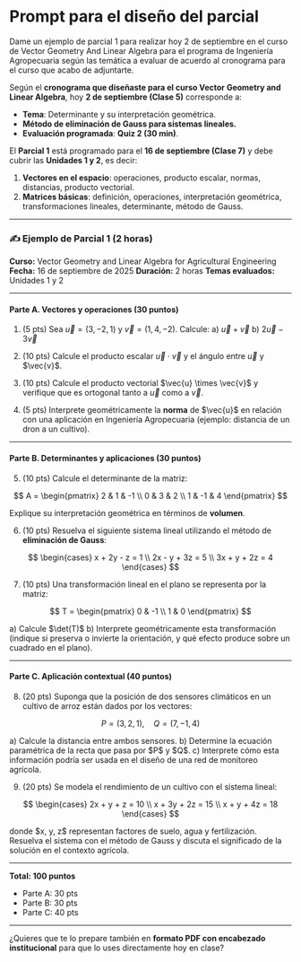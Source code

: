 
# Prompt para el diseño del parcial  

Dame un ejemplo de parcial 1 para realizar hoy 2 de septiembre en el curso de Vector Geometry And Linear Algebra para el programa de Ingeniería Agropecuaria según las temática a evaluar de acuerdo al cronograma para el curso que acabo de adjuntarte. 


Según el **cronograma que diseñaste para el curso Vector Geometry and Linear Algebra**, hoy **2 de septiembre (Clase 5)** corresponde a:

* **Tema**: Determinante y su interpretación geométrica.
* **Método de eliminación de Gauss para sistemas lineales.**
* **Evaluación programada**: **Quiz 2 (30 min)**.

El **Parcial 1** está programado para el **16 de septiembre (Clase 7)** y debe cubrir las **Unidades 1 y 2**, es decir:

1. **Vectores en el espacio**: operaciones, producto escalar, normas, distancias, producto vectorial.
2. **Matrices básicas**: definición, operaciones, interpretación geométrica, transformaciones lineales, determinante, método de Gauss.

---

### ✍️ Ejemplo de **Parcial 1** (2 horas)

**Curso:** Vector Geometry and Linear Algebra for Agricultural Engineering
**Fecha:** 16 de septiembre de 2025
**Duración:** 2 horas
**Temas evaluados:** Unidades 1 y 2

---

#### Parte A. Vectores y operaciones (30 puntos)

1. (5 pts) Sea $\vec{u} = (3, -2, 1)$ y $\vec{v} = (1, 4, -2)$. Calcule:
   a) $\vec{u} + \vec{v}$
   b) $2\vec{u} - 3\vec{v}$

2. (10 pts) Calcule el producto escalar $\vec{u} \cdot \vec{v}$ y el ángulo entre $\vec{u}$ y \$\vec{v}\$.

3. (10 pts) Calcule el producto vectorial $\vec{u} \times \vec{v}\$ y verifique que es ortogonal tanto a $\vec{u}$ como a $\vec{v}$.

4. (5 pts) Interprete geométricamente la **norma** de \$\vec{u}\$ en relación con una aplicación en Ingeniería Agropecuaria (ejemplo: distancia de un dron a un cultivo).

---

#### Parte B. Determinantes y aplicaciones (30 puntos)

5. (10 pts) Calcule el determinante de la matriz:

$$
A = \begin{pmatrix}
2 & 1 & -1 \\
0 & 3 & 2 \\
1 & -1 & 4
\end{pmatrix}
$$

Explique su interpretación geométrica en términos de **volumen**.

6. (10 pts) Resuelva el siguiente sistema lineal utilizando el método de **eliminación de Gauss**:

$$
\begin{cases}
x + 2y - z = 1 \\
2x - y + 3z = 5 \\
3x + y + 2z = 4
\end{cases}
$$

7. (10 pts) Una transformación lineal en el plano se representa por la matriz:

$$
T = \begin{pmatrix}
0 & -1 \\
1 & 0
\end{pmatrix}
$$

a) Calcule \$\det(T)\$
b) Interprete geométricamente esta transformación (indique si preserva o invierte la orientación, y qué efecto produce sobre un cuadrado en el plano).

---

#### Parte C. Aplicación contextual (40 puntos)

8. (20 pts) Suponga que la posición de dos sensores climáticos en un cultivo de arroz están dados por los vectores:

$$
P = (3, 2, 1), \quad Q = (7, -1, 4)
$$

a) Calcule la distancia entre ambos sensores.
b) Determine la ecuación paramétrica de la recta que pasa por \$P\$ y \$Q\$.
c) Interprete cómo esta información podría ser usada en el diseño de una red de monitoreo agrícola.

9. (20 pts) Se modela el rendimiento de un cultivo con el sistema lineal:

$$
\begin{cases}
2x + y + z = 10 \\
x + 3y + 2z = 15 \\
x + y + 4z = 18
\end{cases}
$$

donde \$x, y, z\$ representan factores de suelo, agua y fertilización.
Resuelva el sistema con el método de Gauss y discuta el significado de la solución en el contexto agrícola.

---

**Total: 100 puntos**

* Parte A: 30 pts
* Parte B: 30 pts
* Parte C: 40 pts

---

¿Quieres que te lo prepare también en **formato PDF con encabezado institucional** para que lo uses directamente hoy en clase?
